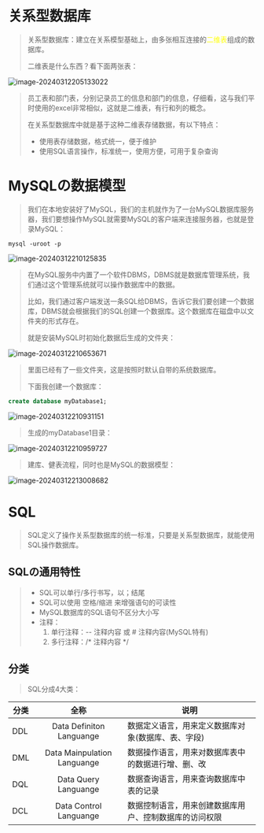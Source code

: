 # 关系型数据库

> 关系型数据库：建立在关系模型基础上，由多张相互连接的<font color='yellow'>二维表</font>组成的数据库。
>
> 二维表是什么东西？看下面两张表：

![image-20240312205133022](D:\text1\9.MySQL\assets\image-20240312205133022.png)

> 员工表和部门表，分别记录员工的信息和部门的信息，仔细看，这与我们平时使用的excel非常相似，这就是二维表，有行和列的概念。
>
> 在关系型数据库中就是基于这种二维表存储数据，有以下特点：
>
> - 使用表存储数据，格式统一，便于维护
> - 使用SQL语言操作，标准统一，使用方便，可用于复杂查询



# MySQLの数据模型

> 我们在本地安装好了MySQL，我们的主机就作为了一台MySQL数据库服务器，我们要想操作MySQL就需要MySQL的客户端来连接服务器，也就是登录MySQL：

```pow
mysql -uroot -p
```

![image-20240312210125835](D:\text1\9.MySQL\assets\image-20240312210125835.png)

> 在MySQL服务中内置了一个软件DBMS，DBMS就是数据库管理系统，我们通过这个管理系统就可以操作数据库中的数据。
>
> 比如，我们通过客户端发送一条SQL给DBMS，告诉它我们要创建一个数据库，DBMS就会根据我们的SQL创建一个数据库。这个数据库在磁盘中以文件夹的形式存在。
>
> 就是安装MySQL时初始化数据后生成的文件夹：

![image-20240312210653671](D:\text1\9.MySQL\assets\image-20240312210653671.png)

> 里面已经有了一些文件夹，这是按照时默认自带的系统数据库。
>
> 下面我创建一个数据库：

```sql
create database myDatabase1;
```

![image-20240312210931151](D:\text1\9.MySQL\assets\image-20240312210931151.png)

> 生成的myDatabase1目录：

![image-20240312210959727](D:\text1\9.MySQL\assets\image-20240312210959727.png)

> 建库、健表流程，同时也是MySQL的数据模型：

![image-20240312213008682](D:\text1\9.MySQL\assets\image-20240312213008682.png)



# SQL

> SQL定义了操作关系型数据库的统一标准，只要是关系型数据库，就能使用SQL操作数据库。



## SQLの通用特性

> - SQL可以单行/多行书写，以；结尾
> - SQL可以使用 空格/缩进 来增强语句的可读性
> - MySQL数据库的SQL语句不区分大小写
> - 注释：
>   1. 单行注释：-- 注释内容 或 # 注释内容(MySQL特有)
>   2. 多行注释：/* 注释内容 */



## 分类

> SQL分成4大类：

| 分类 |            全称             | 说明                                                   |
| ---- | :-------------------------: | ------------------------------------------------------ |
| DDL  |  Data Definiton Languange   | 数据定义语言，用来定义数据库对象(数据库、表、字段)     |
| DML  | Data Mainpulation Languange | 数据操作语言，用来对数据库表中的数据进行增、删、改     |
| DQL  |    Data Query Languange     | 数据查询语言，用来查询数据库中表的记录                 |
| DCL  |   Data Control Languange    | 数据控制语言，用来创建数据库用户、控制数据库的访问权限 |
